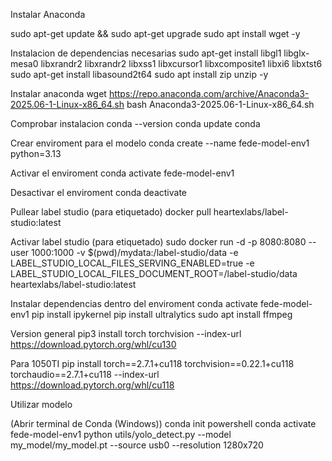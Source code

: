 Instalar Anaconda

sudo apt-get update && sudo apt-get upgrade
sudo apt install wget -y

Instalacion de dependencias necesarias
sudo apt-get install libgl1 libglx-mesa0 libxrandr2 libxrandr2 libxss1 libxcursor1 libxcomposite1 libxi6 libxtst6
sudo apt-get install libasound2t64
sudo apt install zip unzip -y

Instalar anaconda
wget https://repo.anaconda.com/archive/Anaconda3-2025.06-1-Linux-x86_64.sh
bash Anaconda3-2025.06-1-Linux-x86_64.sh

Comprobar instalacion
conda --version
conda update conda


Crear enviroment para el modelo
conda create --name fede-model-env1 python=3.13



Activar el enviroment
conda activate fede-model-env1

Desactivar el enviroment
conda deactivate




Pullear label studio (para etiquetado)
docker pull heartexlabs/label-studio:latest

Activar label studio (para etiquetado)
sudo docker run -d -p 8080:8080 --user 1000:1000 -v $(pwd)/mydata:/label-studio/data -e LABEL_STUDIO_LOCAL_FILES_SERVING_ENABLED=true -e LABEL_STUDIO_LOCAL_FILES_DOCUMENT_ROOT=/label-studio/data heartexlabs/label-studio:latest



Instalar dependencias dentro del enviroment
conda activate fede-model-env1
pip install ipykernel
pip install ultralytics
sudo apt install ffmpeg


Version general
pip3 install torch torchvision --index-url https://download.pytorch.org/whl/cu130

Para 1050TI
pip install torch==2.7.1+cu118 torchvision==0.22.1+cu118 torchaudio==2.7.1+cu118 --index-url https://download.pytorch.org/whl/cu118


Utilizar modelo 

(Abrir terminal de Conda (Windows))
conda init powershell
conda activate fede-model-env1
python utils/yolo_detect.py --model my_model/my_model.pt --source usb0 --resolution 1280x720